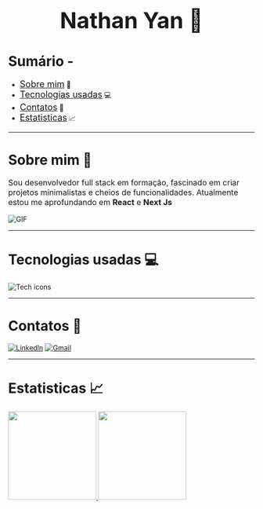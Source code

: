 <h1 style="text-align: center; font-family:Inter; font-size: 45px"> Nathan Yan 🚀</h1>

<h1>Sumário - </h1>
<ul> 
    <li><a href="#about" style="font-size:18px; font-family:Inter"> Sobre mim</a> 👤</li>
    <li><a href="#techs" style="font-size:18px; font-family:Inter"> Tecnologias usadas</a> 💻</li>
    <li><a href="#contacts" style="font-size:18px; font-family:Inter"> Contatos</a> 📲</li>
    <li><a href="#stats" style="font-size:18px; font-family:Inter"> Estatisticas</a> 📈</li>
</ul>

<hr>

<div id="about">
    <h1>Sobre mim 👤</h1> 
    <p style="font-size:16px; font-family:Inter">Sou desenvolvedor full stack em formação, fascinado em criar projetos minimalistas e cheios de funcionalidades. Atualmente estou me aprofundando em <b>React</b> e <b>Next Js</b></p>
    <img src="https://media.giphy.com/media/ZVik7pBtu9dNS/giphy.gif?cid=790b7611qjwt1fe5ovynmoxocvyxc2kx0ifg3uk5x58mtjlq&ep=v1_gifs_search&rid=giphy.gif&ct=g" alt="GIF">
</div>

<hr>

<div id="techs">
    <h1>Tecnologias usadas 💻</h1> 
    <img src="https://skillicons.dev/icons?i=git,html,css,js,typescript,nodejs,react,nextjs" alt="Tech icons">
</div>


<hr>

<div id="contacts">
    <h1>Contatos 📲</h1> 
    <a href="https://www.linkedin.com/in/nathan-yan-alves/"><img src="https://skillicons.dev/icons?i=linkedin" alt="Linkedln"></a>
    <a href="mailto:nathan_yan_alves@hotmail.com"><img src="https://skillicons.dev/icons?i=gmail" alt="Gmail"></a>
</div>

<hr>

<div id="stats">
    <h1>Estatisticas 📈</h1> 
    <a href="https://github.com/NathanYanDev">
    <img loading="lazy" height="180em" src="https://github-readme-stats.vercel.app/api/top-langs/?username=NathanYanDev&layout=compact&langs_count=7&theme=dracula"/>
    <img loading="lazy" height="180em" src="https://github-readme-stats.vercel.app/api?username=NathanYanDev&show_icons=true&theme=dracula&include_all_commits=true&count_private=true"/>  
</div>

